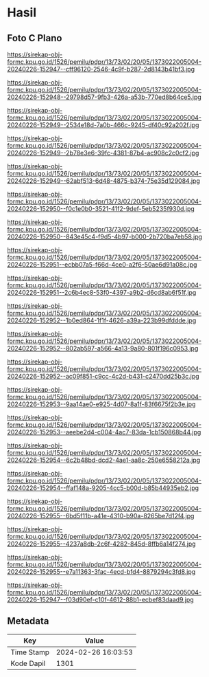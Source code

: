 # Hasil

## Foto C Plano

https://sirekap-obj-formc.kpu.go.id/1526/pemilu/pdpr/13/73/02/20/05/1373022005004-20240226-152947--cff96120-2546-4c9f-b287-2d8143b41bf3.jpg

https://sirekap-obj-formc.kpu.go.id/1526/pemilu/pdpr/13/73/02/20/05/1373022005004-20240226-152948--29798d57-9fb3-426a-a53b-770ed8b64ce5.jpg

https://sirekap-obj-formc.kpu.go.id/1526/pemilu/pdpr/13/73/02/20/05/1373022005004-20240226-152949--2534e18d-7a0b-466c-9245-df40c92a202f.jpg

https://sirekap-obj-formc.kpu.go.id/1526/pemilu/pdpr/13/73/02/20/05/1373022005004-20240226-152949--2b78e3e6-39fc-4381-87b4-ac908c2c0cf2.jpg

https://sirekap-obj-formc.kpu.go.id/1526/pemilu/pdpr/13/73/02/20/05/1373022005004-20240226-152949--62abf513-6d48-4875-b374-75e35d129084.jpg

https://sirekap-obj-formc.kpu.go.id/1526/pemilu/pdpr/13/73/02/20/05/1373022005004-20240226-152950--f0c1e0b0-3521-41f2-9def-5eb5235f930d.jpg

https://sirekap-obj-formc.kpu.go.id/1526/pemilu/pdpr/13/73/02/20/05/1373022005004-20240226-152950--843e45c4-f9d5-4b97-b000-2b720ba7eb58.jpg

https://sirekap-obj-formc.kpu.go.id/1526/pemilu/pdpr/13/73/02/20/05/1373022005004-20240226-152951--ecbb07a5-f66d-4ce0-a2f6-50ae6d91a08c.jpg

https://sirekap-obj-formc.kpu.go.id/1526/pemilu/pdpr/13/73/02/20/05/1373022005004-20240226-152951--2c6b4ec8-53f0-4397-a9b2-d6cd8ab6f51f.jpg

https://sirekap-obj-formc.kpu.go.id/1526/pemilu/pdpr/13/73/02/20/05/1373022005004-20240226-152952--1b0ed864-1f1f-4626-a39a-223b99dfddde.jpg

https://sirekap-obj-formc.kpu.go.id/1526/pemilu/pdpr/13/73/02/20/05/1373022005004-20240226-152952--802ab597-a566-4a13-9a80-801f196c0953.jpg

https://sirekap-obj-formc.kpu.go.id/1526/pemilu/pdpr/13/73/02/20/05/1373022005004-20240226-152952--ac09f851-c9cc-4c2d-b431-c2470dd25b3c.jpg

https://sirekap-obj-formc.kpu.go.id/1526/pemilu/pdpr/13/73/02/20/05/1373022005004-20240226-152953--9aa14ae0-e925-4d07-8a1f-83f6675f2b3e.jpg

https://sirekap-obj-formc.kpu.go.id/1526/pemilu/pdpr/13/73/02/20/05/1373022005004-20240226-152953--aeebe2d4-c004-4ac7-83da-1cb150868b44.jpg

https://sirekap-obj-formc.kpu.go.id/1526/pemilu/pdpr/13/73/02/20/05/1373022005004-20240226-152954--6c2b48bd-dcd2-4ae1-aa8c-250e6558212a.jpg

https://sirekap-obj-formc.kpu.go.id/1526/pemilu/pdpr/13/73/02/20/05/1373022005004-20240226-152954--ffaf148a-9205-4cc5-b00d-b85b44935eb2.jpg

https://sirekap-obj-formc.kpu.go.id/1526/pemilu/pdpr/13/73/02/20/05/1373022005004-20240226-152955--6bd5f11b-a41e-4310-b90a-8265be7d12f4.jpg

https://sirekap-obj-formc.kpu.go.id/1526/pemilu/pdpr/13/73/02/20/05/1373022005004-20240226-152955--4237a8db-2c6f-4282-845d-8ffb6a14f274.jpg

https://sirekap-obj-formc.kpu.go.id/1526/pemilu/pdpr/13/73/02/20/05/1373022005004-20240226-152955--e7a11363-3fac-4ecd-bfd4-8879294c3fd8.jpg

https://sirekap-obj-formc.kpu.go.id/1526/pemilu/pdpr/13/73/02/20/05/1373022005004-20240226-152947--f03d90ef-c10f-4612-88b1-ecbef83daad9.jpg


## Metadata

| Key        | Value               |
| ---------- | ------------------- |
| Time Stamp | 2024-02-26 16:03:53 |
| Kode Dapil | 1301                |



